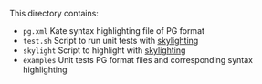 This directory contains:

- `pg.xml` Kate syntax highlighting file of PG format
- `test.sh` Script to run unit tests with [skylighting](https://github.com/jgm/skylighting) 
- `skylight` Script to highlight with [skylighting](https://github.com/jgm/skylighting) 
- `examples` Unit tests PG format files and corresponding syntax highlighting
